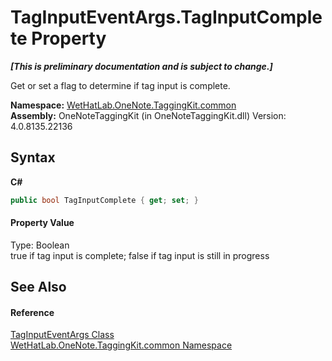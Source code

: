 # TagInputEventArgs.TagInputComplete Property 
 _**\[This is preliminary documentation and is subject to change.\]**_

Get or set a flag to determine if tag input is complete.

**Namespace:**&nbsp;<a href="bcdbab9c-63d1-48a4-6937-af53fb8d9a55.md">WetHatLab.OneNote.TaggingKit.common</a><br />**Assembly:**&nbsp;OneNoteTaggingKit (in OneNoteTaggingKit.dll) Version: 4.0.8135.22136

## Syntax

**C#**<br />
``` C#
public bool TagInputComplete { get; set; }
```


#### Property Value
Type: Boolean<br />true if tag input is complete; false if tag input is still in progress

## See Also


#### Reference
<a href="4051f65e-9ee9-3336-b314-349b990ed8df.md">TagInputEventArgs Class</a><br /><a href="bcdbab9c-63d1-48a4-6937-af53fb8d9a55.md">WetHatLab.OneNote.TaggingKit.common Namespace</a><br />
